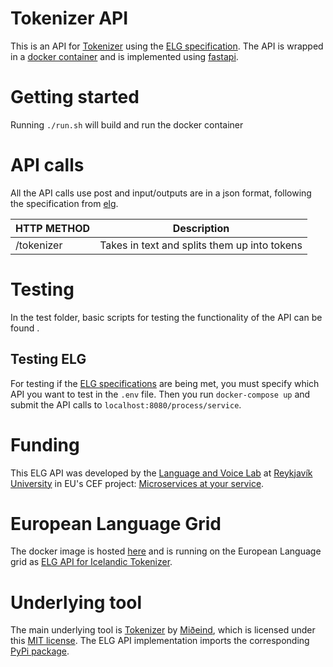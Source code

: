 # Tokenizer API
This is an API for [Tokenizer](https://github.com/mideind/Tokenizer) using the [ELG specification](https://european-language-grid.readthedocs.io/en/stable/all/A3_API/LTInternalAPI.html#basic-api-pattern).
The API is wrapped in a [docker container](https://www.docker.com/) and is implemented using [fastapi](https://github.com/tiangolo/fastapi).

# Getting started
Running `./run.sh` will build and run the docker container

# API calls
All the API calls use post and input/outputs are in a json format, following the specification from [elg](https://european-language-grid.readthedocs.io/en/stable/all/A3_API/LTInternalAPI.html#basic-api-pattern).

| HTTP METHOD | Description |
| ----------- | --------------- |
| /tokenizer | Takes in text and splits them up into tokens |


# Testing

In the test folder, basic scripts for testing the functionality of the API can be found .

## Testing ELG

For testing if the [ELG specifications](https://european-language-grid.readthedocs.io/en/stable/all/A3_API/LTInternalAPI.html#basic-api-pattern) are being met, you must specify which API you want to test in the `.env` file. Then you run `docker-compose up` and submit the API calls to `localhost:8080/process/service`.

# Funding
This ELG API was developed by the [Language and Voice Lab](https://lvl.ru.is/) at [Reykjavík University](https://en.ru.is/) in EU's CEF project: [Microservices at your service](https://www.lingsoft.fi/en/microservices-at-your-service-bridging-gap-between-nlp-research-and-industry).

# European Language Grid
The docker image is hosted [here](https://hub.docker.com/r/glaciersg/tokenizer_api) and is running on the European Language grid as [
ELG API for Icelandic Tokenizer](https://live.european-language-grid.eu/catalogue/tool-service/17480).

# Underlying tool
The main underlying tool is [Tokenizer](https://github.com/mideind/Tokenizer) by [Miðeind](https://mideind.is/), which is licensed under this [MIT license](https://github.com/mideind/Tokenizer/blob/master/LICENSE).  The ELG API implementation imports the corresponding [PyPi package](https://pypi.org/project/tokenizer/).

